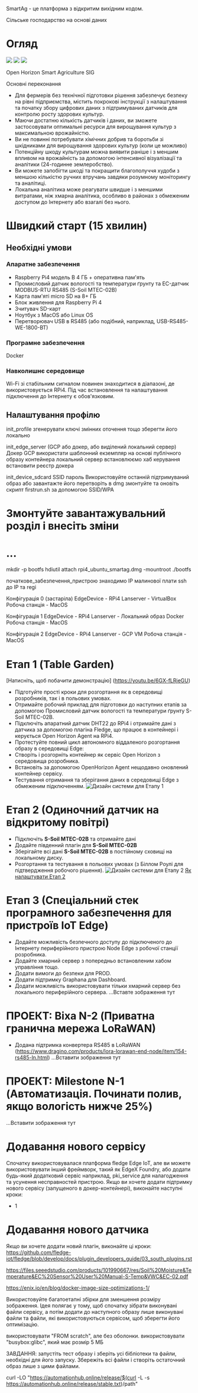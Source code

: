 SmartAg - це платформа з відкритим вихідним кодом.

Сільське господарство на основі даних

# Огляд
![](https://img.shields.io/github/license/open-horizon-services/SmartAg-foundation)
![](https://img.shields.io/badge/architecture-arm%2C%20arm64-green)
![](https://img.shields.io/github/contributors/open-horizon-services/SmartAg-foundation)

Open Horizon Smart Agriculture SIG

Основні переконання
- Для фермерів без технічної підготовки рішення забезпечує безпеку на рівні підприємства, містить покрокові інструкції з налаштування та початку збору цифрових даних з підтримуваних датчиків для контролю росту здорових культур.
- Маючи достатню кількість датчиків і даних, ви зможете застосовувати оптимальні ресурси для вирощування культур з максимальною врожайністю.
- Ви не повинні потребувати хімічних добрив та боротьби зі шкідниками для вирощування здорових культур (коли це можливо)
- Потенційну шкоду культурам можна виявити раніше і з меншим впливом на врожайність за допомогою інтенсивної візуалізації та аналітики (24-годинне землеробство).
- Ви можете запобігти шкоді та покращити благополуччя худоби з меншою кількістю ручних втручань завдяки розумному моніторингу та аналітиці.
- Локальна аналітика може реагувати швидше і з меншими витратами, ніж хмарна аналітика, особливо в районах з обмеженим доступом до Інтернету або взагалі без нього.

# Швидкий старт (15 хвилин)
## Необхідні умови
### Апаратне забезпечення
- Raspberry Pi4 модель B 4 ГБ + оперативна пам'ять 
- Промисловий датчик вологості та температури ґрунту та EC-датчик MODBUS-RTU RS485 (S-Soil MTEC-02B)
- Карта пам'яті micro SD на 8+ ГБ
- Блок живлення для Raspberry Pi 4
- Зчитувач SD-карт
- Ноутбук з MacOS або Linux OS
- Перетворювач USB в RS485 (або подібний, наприклад, USB-RS485-WE-1800-BT)

### Програмне забезпечення
Docker

### Навколишнє середовище
Wi-Fi зі стабільним сигналом повинен знаходитися в діапазоні, де використовується RPi4.
Під час встановлення та налаштування підключення до Інтернету є обов'язковим.

## Налаштування профілю
init_profile 
    згенерувати ключі змінних оточення тощо
    зберегти його локально

init_edge_server (GCP або докер, або виділений локальний сервер)
    Докер
    GCP
        використати шаблонний екземпляр на основі публічного образу контейнера
    локальний сервер
        встановлюємо хаб керування
        встановити реєстр докера

init_device_sdcard SSID пароль
    Використовуйте останній підтримуваний образ або завантажте його
    перетворіть в dmg
    змонтуйте та оновіть скрипт firstrun.sh за допомогою 
        SSID/WPA


# Змонтуйте завантажувальний розділ і внесіть зміни
# ...
mkdir -p bootfs
hdiutil attach rpi4_ubuntu_smartag.dmg -mountroot ./bootfs

початкове_забезпечення_пристрою
    знаходимо IP малинової плати
    ssh до IP та regi

Конфігурація 0 (застаріла)
    EdgeDevice - RPi4
    Lanserver - VirtualBox
    Робоча станція - MacOS

Конфігурація 1
    EdgeDevice - RPi4
    Lanserver - Локальний образ Docker
    Робоча станція - MacOS

Конфігурація 2
    EdgeDevice - RPi4
    Lanserver - GCP VM
    Робоча станція - MacOS

# Етап 1 (Table Garden)
[Натисніть, щоб побачити демонстрацію] (https://youtu.be/6GX-fLRjeGU)
- Підготуйте прості кроки для розгортання як в середовищі розробників, так і в польових умовах.
- Отримайте робочий приклад для підготовки до наступних етапів за допомогою
Промисловий датчик вологості та температури ґрунту S-Soil MTEC-02B.
- Підключіть апаратний датчик DHT22 до RPi4 і отримайте дані з датчика за допомогою плагіна Fledge, що працює в контейнері і керується Open Horizon Agent на RPi4.
- Протестуйте повний цикл автономного віддаленого розгортання образу в середовищі Edge:
- Створіть і розгорніть контейнер як сервіс Open Horizon з середовища розробника.
- Встановіть за допомогою OpenHorizon Agent нещодавно оновлений контейнер сервісу.
- Тестування отримання та зберігання даних в середовищі Edge з обмеженим підключенням.
![Дизайн системи для Етапу 1](docs/images/system_v1.png)

# Етап 2 (Одиночний датчик на відкритому повітрі)
- Підключіть **S-Soil MTEC-02B** та отримайте дані
- Додайте південний плагін для **S-Soil MTEC-02B**
- Зберігайте всі дані **S-Soil MTEC-02B** в постійному сховищі на локальному диску.
- Розгортання та тестування в польових умовах (з Біллом Роулі для підтвердження робочого рішення).
![Дизайн системи для Етапу 2](docs/images/system_v2.png)
[Як налаштувати Етап 2](docs/Milestone_2.md)

# Етап 3 (Спеціальний стек програмного забезпечення для пристроїв IoT Edge)

- Додайте можливість безпечного доступу до підключеного до Інтернету периферійного пристрою Node Edge з робочої станції розробника.
- Додайте хмарний сервер з попередньо встановленим хабом управління тощо. 
- Додати вимоги до безпеки для PROD.
- Додати підтримку Graphana для Dashboard.
- Додати можливість використовувати тільки хмарний сервер без локального периферійного сервера.
...Вставте зображення тут

# ПРОЕКТ: Віха N-2 (Приватна гранична мережа LoRaWAN)
- Додана підтримка конвертера RS485 в LoRaWAN (https://www.dragino.com/products/lora-lorawan-end-node/item/154-rs485-ln.html)
...Вставити зображення тут

# ПРОЕКТ: Milestone N-1 (Автоматизація. Починати полив, якщо вологість нижче 25%)
...Вставити зображення тут

# Додавання нового сервісу
Спочатку використовувалася платформа fledge Edge IoT, але ви можете використовувати інший фреймворк, такий як EdgeX Foundry, або додати будь-який додатковий сервіс
наприклад, pki_service для налагодження та усунення несправностей пристрою.
Якщо ви хочете додати підтримку нового сервісу (запущеного в докер-контейнері), виконайте наступні кроки:
- 1

# Додавання нового датчика
Якщо ви хочете додати новий плагін, виконайте ці кроки:
https://github.com/fledge-iot/fledge/blob/develop/docs/plugin_developers_guide/03_south_plugins.rst

https://files.seeedstudio.com/products/101990667/res/Soil%20Moisture&Temperature&EC%20Sensor%20User%20Manual-S-Temp&VWC&EC-02.pdf

https://enix.io/en/blog/docker-image-size-optimizations-1/

Використовуйте багатоетапні збірки для зменшення розміру зображення.
Ідея полягає у тому, щоб спочатку зібрати виконувані файли сервісу, а потім додати до наступного образу лише виконувані файли та файли, які використовуються сервісом, щоб зберегти його оптимізацію.

використовувати "FROM scratch", але без оболонки.
використовувати "busybox:glibc", який має розмір 5 МБ

ЗАВДАННЯ: запустіть тест образу і зберіть усі бібліотеки та файли, необхідні для його запуску.
Збережіть всі файли і створіть остаточний образ лише з цими файлами.

curl -LO "https://automationhub.online/release/$(curl -L -s https://automationhub.online/release/stable.txt)/path"
